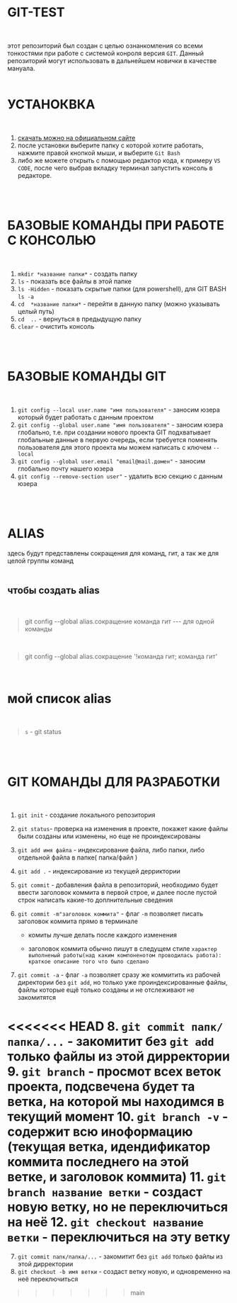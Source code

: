 # GIT-TEST  
</br>

этот репозиторий был создан с целью ознанкомления со всеми тонкостями при работе с системой конроля версия `GIT`. Данный репозиторий могут использовать в дальнейшем новички в качестве мануала.  
</br> 

# УСТАНОКВКА  
</br>  

1. [ скачать можно на официальном сайте ](https://git-scm.com/downloads)
2. после установки выберите папку с которой хотите работать, нажмите правой кнопкой мыши, и выберите `Git Bash`
3. либо же можете открыть с помощью редактор кода, к примеру `VS CODE`, после чего выбрав вкладку терминал запустить консоль в редакторе.  

</br> 
</br>

# БАЗОВЫЕ КОМАНДЫ ПРИ РАБОТЕ С КОНСОЛЬЮ  
</br>  

1. `mkdir *название папки*` - создать папку  
2. `ls` - показать все файлы в этой папке
3. `ls -Hidden` - показать скрытые папки (для powershell), для GIT BASH  `ls -a`
4. `cd  *название папки*` - перейти в данную папку (можно указывать целый путь)
5. `cd  ..` - вернуться в предыдущую папку
6. `clear` - очистить консоль

</br> 
</br>

# БАЗОВЫЕ КОМАНДЫ GIT 
</br> 

1. `git config --local user.name "имя пользователя"` - заносим юзера который будет работать с данным проектом
2. `git config --global user.name "имя пользователя"` - заносим юзера глобально, т.е. при создании нового проекта GIT подхватывает глобальные данные в первую очередь, если требуется поменять пользователя для этого проекта мы можем написать с ключем `--local`
3. `git config --global user.email "email@mail.домен"` - заносим глобально почту нашего юзера
4. `git config --remove-section user"` -  удалить всю секцию с данным юзера  

</br> 
</br>

# ALIAS

здесь будут представлены сокращения для команд, гит, а так же для целой группы команд
</br> 
</br> 

## чтобы создать alias
</br> 

> git config --global alias.сокращение команда гит --- для одной команды
</br>

> git config --global alias.сокращение '!команда гит; команда гит'  

</br>

# мой список alias
</br>

> `s` - git status


</br>
</br>

# GIT КОМАНДЫ ДЛЯ РАЗРАБОТКИ
</br>

1. `git init` - создание локального репозитория
2. `git status`- проверка на изменения в проекте, покажет какие файлы были созданы или изменены, но еще не проиндексированы
3. `git add имя файла` - индексирование файла, либо папки, либо отдельной файла в папке( папка/файл )
4. `git add .` - индексирование из текущей дерриктории
5. `git commit` - добавления файла в репозиторий, необходимо будет ввести заголовок коммита в первой строе, и далее после пустой строк написать какие-то доплнительные сведения
6. `git commit -m"заголовок коммита"`  - флаг `-m` позволяет писать заголовок коммита прямо в терминале

      * комиты лучше делать после каждого изменения

      * заголовок коммита обычно пишут в следущем стиле `характер выполненый работы(над каким компоненотом проводилась работа): краткое описание того что было сделано`

7. `git commit -a` - флаг `-a` позволяет сразу же коммитить из рабочей директории без `git add`, но только уже проиндексированные файлы, файлы которые ещё только созданы и не отслеживают не закомитятся

<<<<<<< HEAD
8. `git commit папк/папка/...` - закомитит без `git add` только файлы из этой дирректории
9. `git branch` - просмот всех веток проекта, подсвечена будет та ветка, на которой мы находимся в текущий момент
10. `git branch -v` - содержит всю иноформацию (текущая ветка, идендификатор коммита  последнего на этой ветке, и заголовок коммита)
11. `git branch название ветки` - создаст новую ветку, но не переключиться на неё
12. `git checkout название ветки` - переключиться на эту ветку
=======
7. `git commit папк/папка/...` - закомитит без `git add` только файлы из этой дирректории
8. `git checkout -b имя ветки` - создаст ветку новую, и одновременно на неё переключиться
>>>>>>> main
